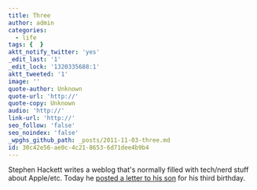 ```yaml
---
title: Three
author: admin
categories:
  - life
tags: {  }
aktt_notify_twitter: 'yes'
_edit_last: '1'
_edit_lock: '1320335688:1'
aktt_tweeted: '1'
image: ''
quote-author: Unknown
quote-url: 'http://'
quote-copy: Unknown
audio: 'http://'
link-url: 'http://'
seo_follow: 'false'
seo_noindex: 'false'
_wpghs_github_path: _posts/2011-11-03-three.md
id: 30c42e56-ae0c-4c21-8653-6d71dee4b9b4
---
```

<p>Stephen Hackett writes a weblog that's normally filled with tech/nerd stuff about Apple/etc. Today he <a href="http://512pixels.net/three/">posted a letter to his son</a> for his third birthday.</p>
